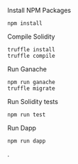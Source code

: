 Install NPM Packages

    npm install

Compile Solidity

    truffle install
    truffle compile

Run Ganache

    npm run ganache
    truffle migrate

Run Solidity tests

    npm run test

Run Dapp

    npm run dapp

.
